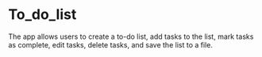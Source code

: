 # To_do_list
The app allows users to create a to-do list, add tasks to the list, mark tasks as complete, edit tasks, delete tasks, and save the list to a file.
